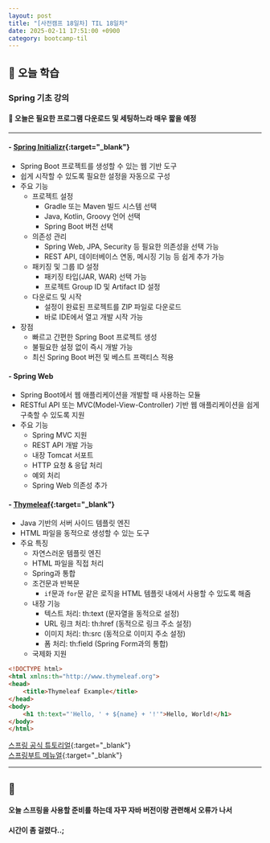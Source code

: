 ```yaml
---
layout: post
title: "[사전캠프 18일차] TIL 18일차"
date: 2025-02-11 17:51:00 +0900
category: bootcamp-til
---
```


## 📖 오늘 학습
### Spring 기초 강의

#### 📃 오늘은 필요한 프로그램 다운로드 및 세팅하느라 매우 짧을 예정

---

#### - [Spring Initializr](https://start.spring.io/){:target="_blank"}
- Spring Boot 프로젝트를 생성할 수 있는 웹 기반 도구
- 쉽게 시작할 수 있도록 필요한 설정을 자동으로 구성
- 주요 기능
  - 프로젝트 설정
    - Gradle 또는 Maven 빌드 시스템 선택
    - Java, Kotlin, Groovy 언어 선택
    - Spring Boot 버전 선택
  - 의존성 관리
    - Spring Web, JPA, Security 등 필요한 의존성을 선택 가능
    - REST API, 데이터베이스 연동, 메시징 기능 등 쉽게 추가 가능
  - 패키징 및 그룹 ID 설정
    - 패키징 타입(JAR, WAR) 선택 가능
    - 프로젝트 Group ID 및 Artifact ID 설정
  - 다운로드 및 시작
    - 설정이 완료된 프로젝트를 ZIP 파일로 다운로드
    - 바로 IDE에서 열고 개발 시작 가능
- 장점
  - 빠르고 간편한 Spring Boot 프로젝트 생성
  - 불필요한 설정 없이 즉시 개발 가능
  - 최신 Spring Boot 버전 및 베스트 프랙티스 적용

#### - Spring Web
- Spring Boot에서 웹 애플리케이션을 개발할 때 사용하는 모듈
- RESTful API 또는 MVC(Model-View-Controller) 기반 웹 애플리케이션을 쉽게 구축할 수 있도록 지원
- 주요 기능
  - Spring MVC 지원
  - REST API 개발 가능
  - 내장 Tomcat 서포트
  - HTTP 요청 & 응답 처리
  - 예외 처리
  - Spring Web 의존성 추가

#### - [Thymeleaf](https://www.thymeleaf.org/){:target="_blank"}
- Java 기반의 서버 사이드 템플릿 엔진
- HTML 파일을 동적으로 생성할 수 있는 도구
- 주요 특징
  - 자연스러운 템플릿 엔진
  - HTML 파일을 직접 처리
  - Spring과 통합
  - 조건문과 반복문
    - `if`문과 `for`문 같은 로직을 HTML 템플릿 내에서 사용할 수 있도록 해줌
  - 내장 기능
    - 텍스트 처리: th:text (문자열을 동적으로 설정)
    - URL 링크 처리: th:href (동적으로 링크 주소 설정)
    - 이미지 처리: th:src (동적으로 이미지 주소 설정)
    - 폼 처리: th:field (Spring Form과의 통합)
  - 국제화 지원
> 
```html
<!DOCTYPE html>
<html xmlns:th="http://www.thymeleaf.org">
<head>
    <title>Thymeleaf Example</title>
</head>
<body>
    <h1 th:text="'Hello, ' + ${name} + '!'">Hello, World!</h1>
</body>
</html>
```

[스프링 공식 튜토리얼](https://spring.io/guides/gs/serving-web-content/){:target="_blank"}  
[스프링부트 메뉴얼](https://docs.spring.io/spring-boot/){:target="_blank"}

---

## 💬

#### 오늘 스프링을 사용할 준비를 하는데 자꾸 자바 버전이랑 관련해서 오류가 나서
#### 시간이 좀 걸렸다..;
